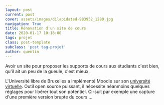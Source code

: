```yaml
---
layout: post
current: post
cover: assets/images/dilapidated-983952_1280.jpg
navigation: True
title: Rénovation d'un site de cours
date: 2020-01-17 10:18:00
tags: projet
class: post-template
subclass: 'post tag-projet'
author: quentin
---
```


Avoir un site pour proposer les supports de cours aux étudiants c'est bien, qu'il ait un peu de la gueule, c'est mieux.

L'Université libre de Bruxelles a implémenté Moodle sur son [université virtuelle](https://uv.ulb.ac.be/).
Outil open source puissant, il nécessite néanmoins quelques réglages pour libérer tout son potentiel.
Ci-suit par exemple une capture d'une première version brupte du cours ...